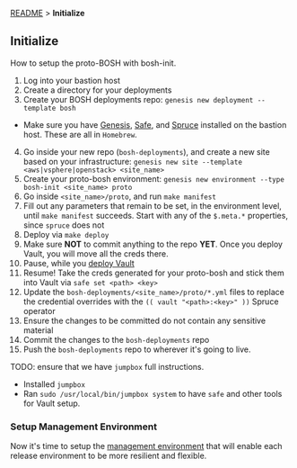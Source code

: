 [README](README.md) > **Initialize**

## Initialize

How to setup the proto-BOSH with bosh-init.

1. Log into your bastion host
2. Create a directory for your deployments
3. Create your BOSH deployments repo: `genesis new deployment --template bosh`
  * Make sure you have [Genesis][1], [Safe][2], and [Spruce][3] installed on the bastion host. These are all in `Homebrew`.
4. Go inside your new repo (`bosh-deployments`), and create a new site based on your infrastructure: `genesis new site --template <aws|vsphere|openstack> <site_name>` 
5. Create your proto-bosh environment: `genesis new environment --type bosh-init <site_name> proto`
6. Go inside `<site_name>/proto`, and run `make manifest`
7. Fill out any parameters that remain to be set, in the environment level, until `make manifest` succeeds. Start with any of the `$.meta.*` properties, since `spruce` does not 
8. Deploy via `make deploy`
9. Make sure **NOT** to commit anything to the repo **YET**. Once you deploy Vault, you will move all the creds there.
10. Pause, while you [deploy Vault](https://github.com/starkandwayne/codex/blob/master/manage/vault.md)
11. Resume! Take the creds generated for your proto-bosh and stick them into Vault via `safe set <path> <key>`
12. Update the `bosh-deployments/<site_name>/proto/*.yml` files to replace the credential overrides with the `(( vault "<path>:<key>" ))` Spruce operator
13. Ensure the changes to be committed do not contain any sensitive material
14. Commit the changes to the `bosh-deployments` repo
15. Push the `bosh-deployments` repo to wherever it's going to live.

TODO: ensure that we have `jumpbox` full instructions.

  * Installed `jumpbox`
  * Ran `sudo /usr/local/bin/jumpbox system` to have `safe` and other tools for Vault setup.

### Setup Management Environment

Now it's time to setup the [management environment](manage.md) that will enable each release environment to be more resilient and flexible.

[1]: https://github.com/starkandwayne/genesis
[2]: https://github.com/jhunt/safe
[3]: https://github.com/geofffranks/spruce
